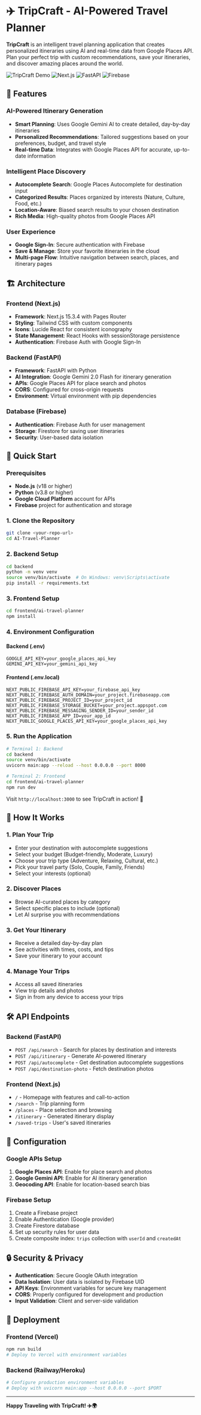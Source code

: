 # ✈️ TripCraft - AI-Powered Travel Planner

**TripCraft** is an intelligent travel planning application that creates personalized itineraries using AI and real-time data from Google Places API. Plan your perfect trip with custom recommendations, save your itineraries, and discover amazing places around the world.

![TripCraft Demo](https://img.shields.io/badge/Status-Live-brightgreen) ![Next.js](https://img.shields.io/badge/Next.js-15.3.4-black) ![FastAPI](https://img.shields.io/badge/FastAPI-Latest-green) ![Firebase](https://img.shields.io/badge/Firebase-Enabled-orange)

## 🌟 Features

### **AI-Powered Itinerary Generation**
- **Smart Planning**: Uses Google Gemini AI to create detailed, day-by-day itineraries
- **Personalized Recommendations**: Tailored suggestions based on your preferences, budget, and travel style
- **Real-time Data**: Integrates with Google Places API for accurate, up-to-date information

### **Intelligent Place Discovery**
- **Autocomplete Search**: Google Places Autocomplete for destination input
- **Categorized Results**: Places organized by interests (Nature, Culture, Food, etc.)
- **Location-Aware**: Biased search results to your chosen destination
- **Rich Media**: High-quality photos from Google Places API

### **User Experience**
- **Google Sign-In**: Secure authentication with Firebase
- **Save & Manage**: Store your favorite itineraries in the cloud
- **Multi-page Flow**: Intuitive navigation between search, places, and itinerary pages

## 🏗️ Architecture

### **Frontend** (Next.js)
- **Framework**: Next.js 15.3.4 with Pages Router
- **Styling**: Tailwind CSS with custom components
- **Icons**: Lucide React for consistent iconography
- **State Management**: React Hooks with sessionStorage persistence
- **Authentication**: Firebase Auth with Google Sign-In

### **Backend** (FastAPI)
- **Framework**: FastAPI with Python
- **AI Integration**: Google Gemini 2.0 Flash for itinerary generation
- **APIs**: Google Places API for place search and photos
- **CORS**: Configured for cross-origin requests
- **Environment**: Virtual environment with pip dependencies

### **Database** (Firebase)
- **Authentication**: Firebase Auth for user management
- **Storage**: Firestore for saving user itineraries
- **Security**: User-based data isolation

## 🚀 Quick Start

### Prerequisites
- **Node.js** (v18 or higher)
- **Python** (v3.8 or higher)
- **Google Cloud Platform** account for APIs
- **Firebase** project for authentication and storage

### 1. Clone the Repository
```bash
git clone <your-repo-url>
cd AI-Travel-Planner
```

### 2. Backend Setup
```bash
cd backend
python -m venv venv
source venv/bin/activate  # On Windows: venv\Scripts\activate
pip install -r requirements.txt
```

### 3. Frontend Setup
```bash
cd frontend/ai-travel-planner
npm install
```

### 4. Environment Configuration

#### Backend (.env)
```env
GOOGLE_API_KEY=your_google_places_api_key
GEMINI_API_KEY=your_gemini_api_key
```

#### Frontend (.env.local)
```env
NEXT_PUBLIC_FIREBASE_API_KEY=your_firebase_api_key
NEXT_PUBLIC_FIREBASE_AUTH_DOMAIN=your_project.firebaseapp.com
NEXT_PUBLIC_FIREBASE_PROJECT_ID=your_project_id
NEXT_PUBLIC_FIREBASE_STORAGE_BUCKET=your_project.appspot.com
NEXT_PUBLIC_FIREBASE_MESSAGING_SENDER_ID=your_sender_id
NEXT_PUBLIC_FIREBASE_APP_ID=your_app_id
NEXT_PUBLIC_GOOGLE_PLACES_API_KEY=your_google_places_api_key
```

### 5. Run the Application
```bash
# Terminal 1: Backend
cd backend
source venv/bin/activate
uvicorn main:app --reload --host 0.0.0.0 --port 8000

# Terminal 2: Frontend
cd frontend/ai-travel-planner
npm run dev
```

Visit `http://localhost:3000` to see TripCraft in action! 🎉

## 📱 How It Works

### 1. **Plan Your Trip**
- Enter your destination with autocomplete suggestions
- Select your budget (Budget-friendly, Moderate, Luxury)
- Choose your trip type (Adventure, Relaxing, Cultural, etc.)
- Pick your travel party (Solo, Couple, Family, Friends)
- Select your interests (optional)

### 2. **Discover Places**
- Browse AI-curated places by category
- Select specific places to include (optional)
- Let AI surprise you with recommendations

### 3. **Get Your Itinerary**
- Receive a detailed day-by-day plan
- See activities with times, costs, and tips
- Save your itinerary to your account

### 4. **Manage Your Trips**
- Access all saved itineraries
- View trip details and photos
- Sign in from any device to access your trips

## 🛠️ API Endpoints

### Backend (FastAPI)
- `POST /api/search` - Search for places by destination and interests
- `POST /api/itinerary` - Generate AI-powered itinerary
- `POST /api/autocomplete` - Get destination autocomplete suggestions
- `POST /api/destination-photo` - Fetch destination photos

### Frontend (Next.js)
- `/` - Homepage with features and call-to-action
- `/search` - Trip planning form
- `/places` - Place selection and browsing
- `/itinerary` - Generated itinerary display
- `/saved-trips` - User's saved itineraries

## 🔧 Configuration

### Google APIs Setup
1. **Google Places API**: Enable for place search and photos
2. **Google Gemini API**: Enable for AI itinerary generation
3. **Geocoding API**: Enable for location-based search bias

### Firebase Setup
1. Create a Firebase project
2. Enable Authentication (Google provider)
3. Create Firestore database
4. Set up security rules for user data
5. Create composite index: `trips` collection with `userId` and `createdAt`


## 🔒 Security & Privacy

- **Authentication**: Secure Google OAuth integration
- **Data Isolation**: User data is isolated by Firebase UID
- **API Keys**: Environment variables for secure key management
- **CORS**: Properly configured for development and production
- **Input Validation**: Client and server-side validation

## 🚀 Deployment

### Frontend (Vercel)
```bash
npm run build
# Deploy to Vercel with environment variables
```

### Backend (Railway/Heroku)
```bash
# Configure production environment variables
# Deploy with uvicorn main:app --host 0.0.0.0 --port $PORT
```
---

**Happy Traveling with TripCraft! ✈️🌍**
